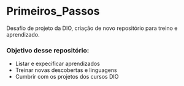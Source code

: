 # Primeiros_Passos
Desafio de projeto da DIO, criação de novo repositório para treino e aprendizado.

### Objetivo desse repositório:
 - Listar e expecificar aprendizados 
 - Treinar novas descobertas e linguagens 
 - Cumbrir com os projetos dos cursos DIO
